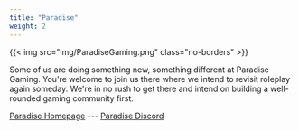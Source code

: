 ```yaml
---
title: "Paradise"
weight: 2
---
```


{{< img src="img/ParadiseGaming.png" class="no-borders" >}}

Some of us are doing something new, something different at Paradise Gaming. You're welcome to join us there where we intend to revisit roleplay again someday. We're in no rush to get there and intend on building a well-rounded gaming community first.

[Paradise Homepage](https://paradise-gaming.com/) --- <a href="https://discord.gg/j3T2mM2RxS">Paradise Discord <i class="fab fa-discord"></i></a>